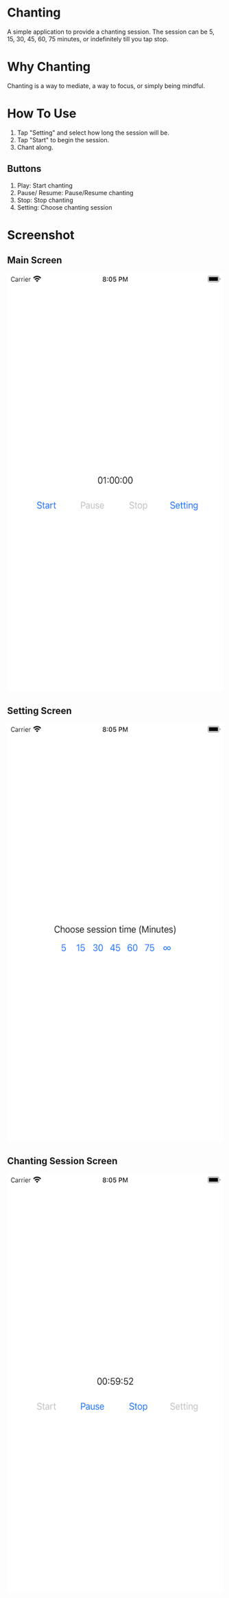 # Chanting

A simple application to provide a chanting session. The session can be 5, 15, 30, 45, 60, 75 minutes, or indefinitely till you tap stop.

# Why Chanting

Chanting is a way to mediate, a way to focus, or simply being mindful.

# How To Use

1. Tap "Setting" and select how long the session will be.
2. Tap "Start" to begin the session.
3. Chant along.

## Buttons

1. Play: Start chanting
2. Pause/ Resume: Pause/Resume chanting
3. Stop: Stop chanting
4. Setting: Choose chanting session

# Screenshot

## Main Screen

![Main Screen](/screenshot/chanting1.png)

## Setting Screen

![Setting Screen](/screenshot/chanting3.png)

## Chanting Session Screen

![Chanting Session Screen](/screenshot/chanting2.png)
